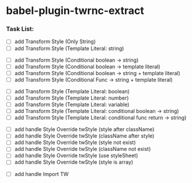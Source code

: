 # babel-plugin-twrnc-extract

### Task List:
<!-- ClassNameBasic -->
- [ ] add Transform Style (Only String)
- [ ] add Transform Style (Template Literal: string)

<!-- ClassNameCondition -->
- [ ] add Transform Style (Conditional boolean -> string)
- [ ] add Transform Style (Conditional boolean -> template literal)
- [ ] add Transform Style (Conditional boolean -> string + template literal)
- [ ] add Transform Style (Conditional Func -> string + template literal)

<!-- ClassNameVariable -->
- [ ] add Transform Style (Template Literal: boolean)
- [ ] add Transform Style (Template Literal: number)
- [ ] add Transform Style (Template Literal: variable)
- [ ] add Transform Style (Template Literal: conditional boolean -> string)
- [ ] add Transform Style (Template Literal: conditional func return -> string)

<!-- StyleOverride -->
- [ ] add handle Style Override twStyle (style after className)
- [ ] add handle Style Override twStyle (className after style)
- [ ] add handle Style Override twStyle (style not exist)
- [ ] add handle Style Override twStyle (className not exist)
- [ ] add handle Style Override twStyle (use styleSheet)
- [ ] add handle Style Override twStyle (style is array)

<!-- ImportTw -->
- [ ] add handle Import TW